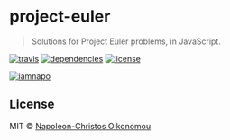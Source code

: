 # project-euler

> Solutions for Project Euler problems, in JavaScript.

[![travis](https://img.shields.io/travis/iamnapo/project-euler.svg?style=flat-square&logo=travis&label=)](https://travis-ci.org/iamnapo/project-euler) [![dependencies](https://img.shields.io/david/iamnapo/project-euler.svg?style=flat-square)](./package.json) [![license](https://img.shields.io/github/license/iamnapo/project-euler.svg?style=flat-square)](./LICENSE)

[![iamnapo](https://projecteuler.net/profile/iamnapo.png)](https://projecteuler.net/)

## License

MIT © [Napoleon-Christos Oikonomou](https://iamnapo.me)
